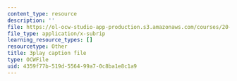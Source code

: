 ```yaml
---
content_type: resource
description: ''
file: https://ol-ocw-studio-app-production.s3.amazonaws.com/courses/20-219-becoming-the-next-bill-nye-writing-and-hosting-the-educational-show-january-iap-2015/4359f77b519d556499a70c8ba1e8c1a9_02NyrrxEGqM.vtt
file_type: application/x-subrip
learning_resource_types: []
resourcetype: Other
title: 3play caption file
type: OCWFile
uid: 4359f77b-519d-5564-99a7-0c8ba1e8c1a9
---
```

